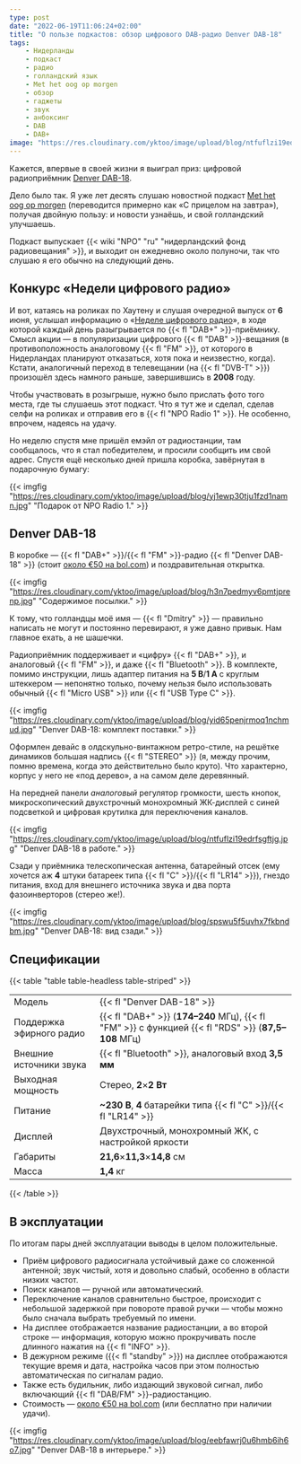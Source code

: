 ```yaml
---
type: post
date: "2022-06-19T11:06:24+02:00"
title: "О пользе подкастов: обзор цифрового DAB-радио Denver DAB-18"
tags:
    - Нидерланды
    - подкаст
    - радио
    - голландский язык
    - Met het oog op morgen
    - обзор
    - гаджеты
    - звук
    - анбоксинг
    - DAB
    - DAB+
image: "https://res.cloudinary.com/yktoo/image/upload/blog/ntfuflzi19edrfsgftjg.jpg"
---
```


Кажется, впервые в своей жизни я выиграл приз: цифровой радиоприёмник [Denver DAB-18](https://yktoo.me/jjwNDq).

Дело было так. Я уже лет десять слушаю новостной подкаст [Met het oog op morgen](https://yktoo.me/epR3b3) (переводится примерно как «С прицелом на завтра»), получая двойную пользу: и новости узнаёшь, и свой голландский улучшаешь.

Подкаст выпускает {{< wiki "NPO" "ru" "нидерландский фонд радиовещания" >}}, и выходит он ежедневно около полуночи, так что слушаю я его обычно на следующий день.

<!--more-->

## Конкурс «Недели цифрового радио»

И вот, катаясь на роликах по Хаутену и слушая очередной выпуск от **6** июня, услышал информацию о «[Неделе цифрового радио](https://yktoo.me/2j9l5p)», в ходе которой каждый день разыгрывается по {{< fl "DAB+" >}}-приёмнику. Смысл акции — в популяризации цифрового {{< fl "DAB" >}}-вещания (в противоположность аналоговому {{< fl "FM" >}}, от которого в Нидерландах планируют отказаться, хотя пока и неизвестно, когда). Кстати, аналогичный переход в телевещании (на {{< fl "DVB-T" >}}) произошёл здесь намного раньше, завершившись в **2008** году.

Чтобы участвовать в розыгрыше, нужно было прислать фото того места, где ты слушаешь этот подкаст. Что я тут же и сделал, сделав селфи на роликах и отправив его в {{< fl "NPO Radio 1" >}}. Не особенно, впрочем, надеясь на удачу.

Но неделю спустя мне пришёл емэйл от радиостанции, там сообщалось, что я стал победителем, и просили сообщить им свой адрес. Спустя ещё несколько дней пришла коробка, завёрнутая в подарочную бумагу:

{{< imgfig "https://res.cloudinary.com/yktoo/image/upload/blog/yj1ewp30tju1fzd1namn.jpg" "Подарок от NPO Radio 1." >}}

## Denver DAB-18

В коробке — {{< fl "DAB+" >}}/{{< fl "FM" >}}-радио {{< fl "Denver DAB-18" >}} (стоит [около €50 на bol.com](https://yktoo.me/jjwNDq)) и поздравительная открытка.

{{< imgfig "https://res.cloudinary.com/yktoo/image/upload/blog/h3n7pedmyv6pmtjprenp.jpg" "Содержимое посылки." >}}

К тому, что голландцы моё имя — {{< fl "Dmitry" >}} — правильно написать не могут и постоянно перевирают, я уже давно привык. Нам главное ехать, а не шашечки.

Радиоприёмник поддерживает и «цифру» {{< fl "DAB+" >}}, и аналоговый {{< fl "FM" >}}, и даже {{< fl "Bluetooth" >}}. В комплекте, помимо инструкции, лишь адаптер питания на **5 В**/**1 А** с круглым штеккером — непонятно только, почему нельзя было использовать обычный {{< fl "Micro USB" >}} или {{< fl "USB Type C" >}}.

{{< imgfig "https://res.cloudinary.com/yktoo/image/upload/blog/yid65penjrmoq1nchmud.jpg" "Denver DAB-18: комплект поставки." >}}

Оформлен девайс в олдскульно-винтажном ретро-стиле, на решётке динамиков большая надпись {{< fl "STEREO" >}} (я, между прочим, помню времена, когда это действительно было круто). Что характерно, корпус у него не «под дерево», а на самом деле деревянный.

На передней панели *аналоговый* регулятор громкости, шесть кнопок, микроскопический двухстрочный монохромный ЖК-дисплей с синей подсветкой и цифровая крутилка для переключения каналов.

{{< imgfig "https://res.cloudinary.com/yktoo/image/upload/blog/ntfuflzi19edrfsgftjg.jpg" "Denver DAB-18 в работе." >}}

Сзади у приёмника телескопическая антенна, батарейный отсек (ему хочется аж **4** штуки батареек типа {{< fl "C" >}}/{{< fl "LR14" >}}), гнездо питания, вход для внешнего источника звука и два порта фазоинверторов (стерео же!). 

{{< imgfig "https://res.cloudinary.com/yktoo/image/upload/blog/spswu5f5uvhx7fkbndbm.jpg" "Denver DAB-18: вид сзади." >}}

## Спецификации

{{< table "table table-headless table-striped" >}}

|                          |                                                                                                     |
|--------------------------|-----------------------------------------------------------------------------------------------------|
| Модель                   | {{< fl "Denver DAB-18" >}}                                                                          |
| Поддержка эфирного радио | {{< fl "DAB+" >}} (**174–240** МГц), {{< fl "FM" >}} с функцией {{< fl "RDS" >}} (**87,5–108** МГц) |
| Внешние источники звука  | {{< fl "Bluetooth" >}}, аналоговый вход **3,5 мм**                                                  | 
| Выходная мощность        | Стерео, **2**×**2 Вт**                                                                              |
| Питание                  | **~230 В**, **4** батарейки типа {{< fl "C" >}}/{{< fl "LR14" >}}                                   |
| Дисплей                  | Двухстрочный, монохромный ЖК, с настройкой яркости                                                  |
| Габариты                 | **21,6**×**11,3**×**14,8** см                                                                       |
| Масса                    | **1,4** кг                                                                                          |
{{< /table >}}

## В эксплуатации

По итогам пары дней эксплуатации выводы в целом положительные.

* Приём цифрового радиосигнала устойчивый даже со сложенной антенной; звук чистый, хотя и довольно слабый, особенно в области низких частот.
* Поиск каналов — ручной или автоматический.
* Переключение каналов сравнительно быстрое, происходит с небольшой задержкой при повороте правой ручки — чтобы можно было сначала выбрать требуемый по имени.
* На дисплее отображается название радиостанции, а во второй строке — информация, которую можно прокручивать после длинного нажатия на {{< fl "INFO" >}}.
* В дежурном режиме ({{< fl "standby" >}}) на дисплее отображаются текущие время и дата, настройка часов при этом полностью автоматическая по сигналам радио. 
* Также есть будильник, либо издающий звуковой сигнал, либо включающий {{< fl "DAB/FM" >}}-радиостанцию.
* Стоимость — [около €50 на bol.com](https://yktoo.me/jjwNDq) (или бесплатно при наличии удачи).

{{< imgfig "https://res.cloudinary.com/yktoo/image/upload/blog/eebfawrj0u6hmb6ih6o7.jpg" "Denver DAB-18 в интерьере." >}}
